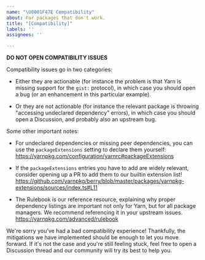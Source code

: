 ```yaml
---
name: "\U0001F47E Compatibility"
about: For packages that don't work.
title: "[Compatibility]"
labels: ''
assignees: ''

---
```


**DO NOT OPEN COMPATIBILITY ISSUES**

Compatibility issues go in two categories:

- Either they are actionable (for instance the problem is that Yarn is missing support for
  the `gist:` protocol), in which case you should open a bug (or an enhancement in this
  particular example).

- Or they are not actionable (for instance the relevant package is throwing "accessing
  undeclared dependency" errors), in which case you should open a Discussion, and probably
  also an upstream bug.

Some other important notes:

- For undeclared dependencies or missing peer dependencies, you can use the `packageExtensions`
  setting to declare them yourself:
  https://yarnpkg.com/configuration/yarnrc#packageExtensions

- If the `packageExtensions` entries you have to add are widely relevant, consider opening up a
  PR to add them to our builtin extension list!
  https://github.com/yarnpkg/berry/blob/master/packages/yarnpkg-extensions/sources/index.ts#L11

- The Rulebook is our reference resource, explaining why proper dependency listings are important
  not only for Yarn, but for all package managers. We recommend referencing it in your upstream issues.
  https://yarnpkg.com/advanced/rulebook

We're sorry you've had a bad compatibility experience! Thankfully, the mitigations we have implemented
should be enough to let you move forward. If it's not the case and you're still feeling stuck, feel
free to open a Discussion thread and our community will try its best to help you.
